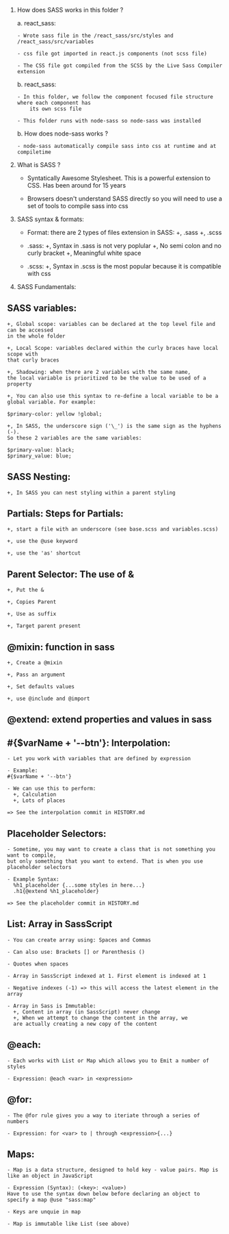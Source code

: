 1.  How does SASS works in this folder ?

    a. react_sass:

        - Wrote sass file in the /react_sass/src/styles and /react_sass/src/variables

        - css file got imported in react.js components (not scss file)

        - The CSS file got compiled from the SCSS by the Live Sass Compiler extension

    b. react_sass:

        - In this folder, we follow the component focused file structure where each component has
            its own scss file

        - This folder runs with node-sass so node-sass was installed

    b. How does node-sass works ?

        - node-sass automatically compile sass into css at runtime and at compiletime

2.  What is SASS ?

    - Syntatically Awesome Stylesheet. This is a powerful extension to CSS. Has been around for 15 years

    - Browsers doesn't understand SASS directly so you will need to use a set of tools to compile sass into css

3.  SASS syntax & formats:

    - Format: there are 2 types of files extension in SASS:
      +, .sass
      +, .scss

    - .sass:
      +, Syntax in .sass is not very poplular
      +, No semi colon and no curly bracket
      +, Meaningful white space

    - .scss:
      +, Syntax in .scss is the most popular because it is compatible with css

4.  SASS Fundamentals:

## SASS variables:

    +, Global scope: variables can be declared at the top level file and can be accessed
    in the whole folder

    +, Local Scope: variables declared within the curly braces have local scope with
    that curly braces

    +, Shadowing: when there are 2 variables with the same name,
    the local variable is prioritized to be the value to be used of a property

    +, You can also use this syntax to re-define a local variable to be a
    global variable. For example:

    $primary-color: yellow !global;

    +, In SASS, the underscore sign ('\_') is the same sign as the hyphens (-).
    So these 2 variables are the same variables:

    $primary-value: black;
    $primary_value: blue;

## SASS Nesting:

    +, In SASS you can nest styling within a parent styling

## Partials: Steps for Partials:

    +, start a file with an underscore (see base.scss and variables.scss)

    +, use the @use keyword

    +, use the 'as' shortcut

## Parent Selector: The use of &

    +, Put the &

    +, Copies Parent

    +, Use as suffix

    +, Target parent present

## @mixin: function in sass

    +, Create a @mixin

    +, Pass an argument

    +, Set defaults values

    +, use @include and @import

## @extend: extend properties and values in sass

## #{$varName + '--btn'}: Interpolation:

    - Let you work with variables that are defined by expression

    - Example:
    #{$varName + '--btn'}

    - We can use this to perform:
      +, Calculation
      +, Lots of places

    => See the interpolation commit in HISTORY.md

## Placeholder Selectors:

    - Sometime, you may want to create a class that is not something you want to compile,
    but only something that you want to extend. That is when you use placeholder selectors

    - Example Syntax:
      %h1_placeholder {...some styles in here...}
      .h1{@extend %h1_placeholder}

    => See the placeholder commit in HISTORY.md

## List: Array in SassScript

    - You can create array using: Spaces and Commas

    - Can also use: Brackets [] or Parenthesis ()

    - Quotes when spaces

    - Array in SassScript indexed at 1. First element is indexed at 1

    - Negative indexes (-1) => this will access the latest element in the array

    - Array in Sass is Immutable:
      +, Content in array (in SassScript) never change
      +, When we attempt to change the content in the array, we
      are actually creating a new copy of the content

## @each:

    - Each works with List or Map which allows you to Emit a number of styles

    - Expression: @each <var> in <expression>

## @for:

    - The @for rule gives you a way to iteriate through a series of numbers

    - Expression: for <var> to | through <expression>{...}

## Maps:

    - Map is a data structure, designed to hold key - value pairs. Map is like an object in JavaScript

    - Expression (Syntax): (<key>: <value>)
    Have to use the syntax down below before declaring an object to
    specify a map @use "sass:map"

    - Keys are unquie in map

    - Map is immutable like List (see above)
